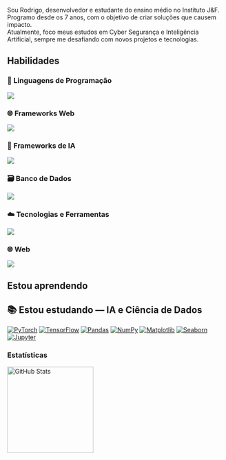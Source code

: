 Sou Rodrigo, desenvolvedor e estudante do ensino médio no Instituto J&F.  
Programo desde os 7 anos, com o objetivo de criar soluções que causem impacto.  
Atualmente, foco meus estudos em Cyber Segurança e Inteligência Artificial, sempre me desafiando com novos projetos e tecnologias.

## Habilidades  
### 🚀 Linguagens de Programação
<a href="https://github.com/rodrigobolgheroni"> <img src="https://skillicons.dev/icons?i=python,java,cpp,cs,js,php" /> </a>
### 🌐 Frameworks Web
<a href="https://github.com/rodrigobolgheroni"> <img src="https://skillicons.dev/icons?i=spring,django,dotnet,express,fastapi,flask,nextjs,nodejs" /> </a>
### 🧠 Frameworks de IA
<a href="https://github.com/rodrigobolgheroni"> <img src="https://skillicons.dev/icons?i=sklearn,selenium,tensorflow" /> </a>
### 🗃️ Banco de Dados
<a href="https://github.com/rodrigobolgheroni"> <img src="https://skillicons.dev/icons?i=mysql,postgres,sqlite" /> </a>
### ☁️ Tecnologias e Ferramentas
<a href="https://github.com/rodrigobolgheroni"> <img src="https://skillicons.dev/icons?i=git,docker,linux,azure,vscode,redhat,postman" /> </a>
### 🌐 Web
<a href="https://github.com/rodrigobolgheroni"> <img src="https://skillicons.dev/icons?i=html,css" /> </a>

## Estou aprendendo  
## 📚 Estou estudando — IA e Ciência de Dados
[![PyTorch](https://img.shields.io/badge/PyTorch-%23EE4C2C.svg?style=for-the-badge&logo=pytorch&logoColor=white)](https://pytorch.org/)
[![TensorFlow](https://img.shields.io/badge/TensorFlow-%23FF6F00.svg?style=for-the-badge&logo=tensorflow&logoColor=white)](https://www.tensorflow.org/)
[![Pandas](https://img.shields.io/badge/Pandas-%23150458.svg?style=for-the-badge&logo=pandas&logoColor=white)](https://pandas.pydata.org/)
[![NumPy](https://img.shields.io/badge/NumPy-%23013243.svg?style=for-the-badge&logo=numpy&logoColor=white)](https://numpy.org/)
[![Matplotlib](https://img.shields.io/badge/Matplotlib-%23000000.svg?style=for-the-badge&logo=matplotlib&logoColor=white)](https://matplotlib.org/)
[![Seaborn](https://img.shields.io/badge/Seaborn-%23000000.svg?style=for-the-badge&logo=seaborn&logoColor=white)](https://seaborn.pydata.org/)
[![Jupyter](https://img.shields.io/badge/Jupyter-%23F37626.svg?style=for-the-badge&logo=jupyter&logoColor=white)](https://jupyter.org/)



### Estatísticas

<p style="display: flex; align-items: center;">
  <img 
    alt="GitHub Stats" 
    height="200" 
    src="https://github-readme-stats.vercel.app/api/top-langs/?username=RodrigoBolgheroni&theme=tokyonight&layout=compact&custom_title=Tecnologias&langs_count=10" 
  />
</p>

<br><br>
